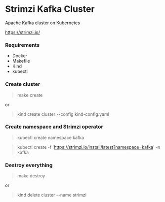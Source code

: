 # Strimzi Kafka Cluster
Apache Kafka cluster on Kubernetes

https://strimzi.io/

### Requirements
- Docker
- Makefile
- Kind
- kubectl

### Create cluster

> make create

or 

> kind create cluster --config kind-config.yaml

### Create namespace and Strimzi operator

> kubectl create namespace kafka

>   kubectl create -f 'https://strimzi.io/install/latest?namespace=kafka' -n kafka



### Destroy everything

> make destroy

or 

> kind delete cluster --name strimzi
